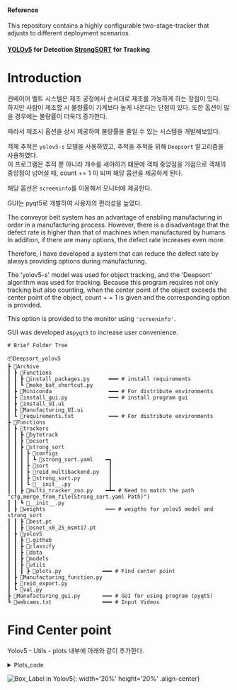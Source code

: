 #### Reference
This repository contains a highly configurable two-stage-tracker that adjusts to different deployment scenarios.  

#### [YOLOv5](https://github.com/ultralytics/yolov5) for Detection  [StrongSORT](https://github.com/dyhBUPT/StrongSORT)[](https://arxiv.org/pdf/2202.13514.pdf) for Tracking


# Introduction
컨베이어 벨트 시스템은 제조 공정에서 순서대로 제조를 가능하게 하는 장점이 있다.  
하지만 사람이 제조할 시 불량률이 기계보다 높게 나온다는 단점이 있다. 또한 옵션이 많을 경우에는 불량률이 더욱더 증가한다.  
  
따라서 제조시 옵션을 상시 제공하여 불량률을 줄일 수 있는 시스템을 개발해보았다.  

객체 추적은 `yolov5-s` 모델을 사용하였고, 추적을 추적을 위해 `Deepsort` 알고리즘을 사용하였다.  
이 프로그램은 추적 뿐 아니라 개수를 세야하기 떄문에 객체 중앙점을 기점으로 객체의 중앙점이 넘어설 때, count += 1 이 되며  해당 옵션을 제공하게 된다.  

해당 옵션은 `screeninfo`를 이용해서 모니터에 제공한다.  

GUI는 pyqt5로 개발하여 사용자의 편리성을 높였다.  


The conveyor belt system has an advantage of enabling manufacturing in order in a manufacturing process.
However, there is a disadvantage that the defect rate is higher than that of machines when manufactured by humans. In addition, if there are many options, the defect rate increases even more.  

Therefore, I have developed a system that can reduce the defect rate by always providing options during manufacturing.  

The 'yolov5-s' model was used for object tracking, and the 'Deepsort' algorithm was used for tracking.
Because this program requires not only tracking but also counting, when the center point of the object exceeds the center point of the object, count + = 1 is given and the corresponding option is provided.  

This option is provided to the monitor using `'screeninfo'`.  
 
GUI was developed as`pyqt5` to increase user convenience.  
```
# Brief Folder Tree

📦Deepsort_yolov5
┣ 📂Archive
┃ ┣ 📂Functions
┃ ┃ ┣ 📜install_packages.py      ━━━ # install requirements
┃ ┃ ┗ 📜make_bat_shortcut.py
┃ ┣ 📂Miniconda                  ━━━ # For distribute environments
┃ ┣ 📜install_gui.py             ━━━ # install program gui
┃ ┣ 📜install_UI.ui
┃ ┣ 📜Manufacturing_UI.ui
┃ ┗ 📜requirements.txt           ━━━ # For distribute environments
┣ 📂Functions
┃ ┣ 📂trackers
┃ ┃ ┣ 📂bytetrack
┃ ┃ ┣ 📂ocsort
┃ ┃ ┣ 📂strong_sort
┃ ┃ ┃ ┣ 📂configs
┃ ┃ ┃ ┃ ┗ 📜strong_sort.yaml    ━┓
┃ ┃ ┃ ┣ 📂sort                   ┃
┃ ┃ ┃ ┣ 📜reid_multibackend.py   ┃
┃ ┃ ┃ ┣ 📜strong_sort.py         ┃
┃ ┃ ┃ ┗ 📜__init__.py            ┃
┃ ┃ ┣ 📜multi_tracker_zoo.py    ━┻━ # Need to match the path "cfg.merge_from_file(Strong_sort.yaml Path)")
┃ ┃ ┗ 📜__init__.py
┃ ┣ 📂weights                   ━━━ # weigths for yolov5 model and strong_sort
┃ ┃ ┣ 📜best.pt
┃ ┃ ┣ 📜osnet_x0_25_msmt17.pt
┃ ┣ 📂yolov5
┃ ┃ ┣ 📂.github
┃ ┃ ┣ 📂classify
┃ ┃ ┣ 📂data
┃ ┃ ┣ 📂models
┃ ┃ ┣ 📂utils
┃ ┃ ┃ ┣ 📜plots.py             ━━━ # Find center point
┃ ┣ 📜Manufacturing_function.py
┃ ┣ 📜reid_export.py
┃ ┗ 📜val.py
┣ 📜Manufacturing_gui.py       ━━━ # GUI for using program (pyqt5) 
┗ 📜webcams.txt                ━━━ # Input Videos

```

# Find Center point
Yolov5 - Utils - plots 내부에 아래와 같이 추가한다.  
<details>
<summary><font size='2'>Plots_code</font></summary>
<div markdown='1'>

~~~python
    def box_label(self, box, label='', color=(128, 128, 128), txt_color=(255, 255, 255)):
        # Add one xyxy box to image with label
        if self.pil or not is_ascii(label):
            self.draw.rectangle(box, width=self.lw, outline=color)  # box
            if label:
                w, h = self.font.getsize(label)  # text width, height
                outside = box[1] - h >= 0  # label fits outside box
                self.draw.rectangle(
                    (box[0], box[1] - h if outside else box[1], box[0] + w + 1,
                     box[1] + 1 if outside else box[1] + h + 1),
                    fill=color,
                )
                # self.draw.text((box[0], box[1]), label, fill=txt_color, font=self.font, anchor='ls')  # for PIL>8.0
                self.draw.text((box[0], box[1] - h if outside else box[1]), label, fill=txt_color, font=self.font)
        else:  # cv2
            p1, p2 = (int(box[0]), int(box[1])), (int(box[2]), int(box[3]))
            center_coordinates = (int(box[0] + (box[2]-box[0])/2), int(box[1] + (box[3] - box[1])/2))
            cv2.rectangle(self.im, p1, p2, color, thickness=self.lw, lineType=cv2.LINE_AA)
            cv2.circle(self.im, center_coordinates, radius=3, color=color, thickness=3)
            if label:
                tf = max(self.lw - 1, 1)  # font thickness
                w, h = cv2.getTextSize(label, 0, fontScale=self.lw / 3, thickness=tf)[0]  # text width, height
                outside = p1[1] - h >= 3
                p2 = p1[0] + w, p1[1] - h - 3 if outside else p1[1] + h + 3
                cv2.rectangle(self.im, p1, p2, color, -1, cv2.LINE_AA)  # filled
                cv2.putText(self.im,
                            label, (p1[0], p1[1] - 2 if outside else p1[1] + h + 2),
                            0,
                            self.lw / 3,
                            txt_color,
                            thickness=tf,
                            lineType=cv2.LINE_AA
~~~                            
</div>
</details>

![Box_Label in Yolov5](https://user-images.githubusercontent.com/60537388/210808158-dd82fed1-82de-49de-8aee-bc25039e19ba.png){: width='20%' height='20%' .align-center}



